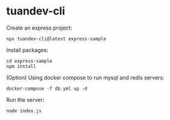 # tuandev-cli
Create an express project:
```shell
npx tuandev-cli@latest express-sample
```
Install packages:
```shell
cd express-sample
npm install
```
(Option) Using docker compose to run mysql and redis servers:
```shell
docker-compose -f db.yml up -d
```
Run the server:
```shell
node index.js
```